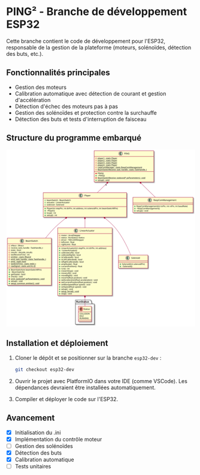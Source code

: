 # PING² - Branche de développement ESP32

Cette branche contient le code de développement pour l'ESP32, responsable de la gestion de la plateforme (moteurs, solénoïdes, détection des buts, etc.).

## Fonctionnalités principales

- Gestion des moteurs
- Calibration automatique avec détection de courant et gestion d'accélération
- Détection d'échec des moteurs pas à pas
- Gestion des solénoïdes et protection contre la surchauffe
- Détection des buts et tests d'interruption de faisceau

## Structure du programme embarqué
![Diagramme UML ESP32](docs/esp32.svg)

## Installation et déploiement

1. Cloner le dépôt et se positionner sur la branche `esp32-dev` :
   ```bash
   git checkout esp32-dev
   ```

2. Ouvrir le projet avec PlatformIO dans votre IDE (comme VSCode). Les dépendances devraient être installées automatiquement.

3. Compiler et déployer le code sur l'ESP32.


## Avancement
   - [X] Initialisation du .ini
   - [X] Implémentation du contrôle moteur
   - [ ] Gestion des solénoïdes
   - [X] Détection des buts
   - [X] Calibration automatique
   - [ ] Tests unitaires
